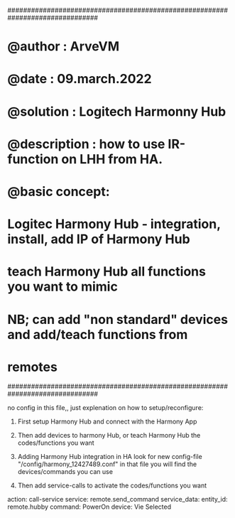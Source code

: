 ###############################################################################
#   @author       :   ArveVM 
#   @date         :   09.march.2022
#   @solution     :   Logitech Harmonny Hub
#   @description  :   how to use IR-function on LHH from HA.  
#   @basic concept: 
#      Logitec Harmony Hub - integration, install, add IP of Harmony Hub
#      teach Harmony Hub all functions you want to mimic
#         NB; can add "non standard" devices and add/teach functions from 
#             remotes
###############################################################################

no config in this file,, just explenation on how to setup/reconfigure:

1. First setup Harmony Hub and connect with the Harmony App

2. Then add devices to harmony Hub,
   or teach Harmony Hub the codes/functions you want

3. Adding Harmony Hub integration in HA
   look for new config-file "/config/harmony_12427489.conf"
     in that file you will find the devices/commands you can use

4. Then add service-calls to activate the codes/functions you want

  action: call-service
  service: remote.send_command
  service_data:
    entity_id: remote.hubby
    command: PowerOn
    device: Vie Selected